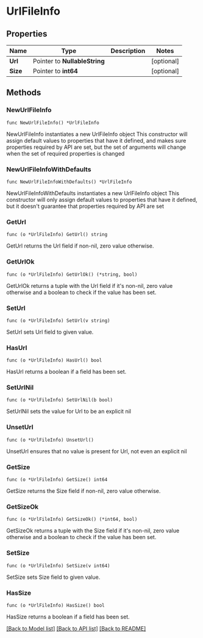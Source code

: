 # UrlFileInfo

## Properties

Name | Type | Description | Notes
------------ | ------------- | ------------- | -------------
**Url** | Pointer to **NullableString** |  | [optional] 
**Size** | Pointer to **int64** |  | [optional] 

## Methods

### NewUrlFileInfo

`func NewUrlFileInfo() *UrlFileInfo`

NewUrlFileInfo instantiates a new UrlFileInfo object
This constructor will assign default values to properties that have it defined,
and makes sure properties required by API are set, but the set of arguments
will change when the set of required properties is changed

### NewUrlFileInfoWithDefaults

`func NewUrlFileInfoWithDefaults() *UrlFileInfo`

NewUrlFileInfoWithDefaults instantiates a new UrlFileInfo object
This constructor will only assign default values to properties that have it defined,
but it doesn't guarantee that properties required by API are set

### GetUrl

`func (o *UrlFileInfo) GetUrl() string`

GetUrl returns the Url field if non-nil, zero value otherwise.

### GetUrlOk

`func (o *UrlFileInfo) GetUrlOk() (*string, bool)`

GetUrlOk returns a tuple with the Url field if it's non-nil, zero value otherwise
and a boolean to check if the value has been set.

### SetUrl

`func (o *UrlFileInfo) SetUrl(v string)`

SetUrl sets Url field to given value.

### HasUrl

`func (o *UrlFileInfo) HasUrl() bool`

HasUrl returns a boolean if a field has been set.

### SetUrlNil

`func (o *UrlFileInfo) SetUrlNil(b bool)`

 SetUrlNil sets the value for Url to be an explicit nil

### UnsetUrl
`func (o *UrlFileInfo) UnsetUrl()`

UnsetUrl ensures that no value is present for Url, not even an explicit nil
### GetSize

`func (o *UrlFileInfo) GetSize() int64`

GetSize returns the Size field if non-nil, zero value otherwise.

### GetSizeOk

`func (o *UrlFileInfo) GetSizeOk() (*int64, bool)`

GetSizeOk returns a tuple with the Size field if it's non-nil, zero value otherwise
and a boolean to check if the value has been set.

### SetSize

`func (o *UrlFileInfo) SetSize(v int64)`

SetSize sets Size field to given value.

### HasSize

`func (o *UrlFileInfo) HasSize() bool`

HasSize returns a boolean if a field has been set.


[[Back to Model list]](../README.md#documentation-for-models) [[Back to API list]](../README.md#documentation-for-api-endpoints) [[Back to README]](../README.md)


